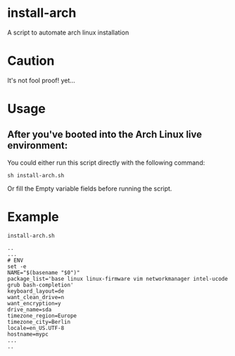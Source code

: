 # install-arch
A script to automate arch linux installation

# Caution
It's not fool proof! yet...

# Usage
## After you've booted into the Arch Linux live environment:

You could either run this script directly with the following command:
```
sh install-arch.sh
```
Or fill the Empty variable fields before running the script.

# Example
`install-arch.sh`
```
..
...
# ENV
set -e
NAME="$(basename "$0")"
package_list='base linux linux-firmware vim networkmanager intel-ucode grub bash-completion'
keyboard_layout=de
want_clean_drive=n
want_encryption=y
drive_name=sda
timezone_region=Europe
timezone_city=Berlin
locale=en_US.UTF-8
hostname=mypc
...
..
```
